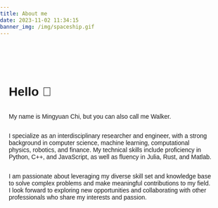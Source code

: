 ```yaml
---
title: About me
date: 2023-11-02 11:34:15
banner_img: /img/spaceship.gif
---
```


<style>
  body, html {
    margin: 0;
    padding: 0;
    font-family: Arial, sans-serif;
  }
  .content {
    position: relative;
    padding: 20px;
    max-width: 600px;
    margin: 50px auto;
    display:flex;
    flex-direction: column;
  }
  .content .where{
    display:flex;
    flex-direction:row;
    align-items:center
  }
  .content .where em{
    padding-left:0.3cm;
    opacity:0.5;
  }
  .timeline {
    position: relative;
    max-width: 900px;
    margin: 50px auto;
    padding: 50px 0;
  }
  .timeline-item {
    opacity: 0;
    padding: 20px;
    border-bottom: 1px solid #e1e1e1;
    position: relative;
    transform: translateX(-100%);
    transition: all .3s ease-in-out;
  }
  .timeline-item.right {
    transform: translateX(100%);
  }
  .timeline-item.visible {
    opacity: 1;
    transform: translateX(0);
    transition: opacity 0.6s, transform 0.6s;
  }
  .date {
    font-size: 0.8em;
    color: #999;
  }
</style>

  <div class="content">
    <h1>Hello &#x1F917</h1>
    <p>My name is Mingyuan Chi, but you can also call me Walker.</p>
    <p>I specialize as an interdisciplinary researcher and engineer, with a strong background in computer science, machine learning, computational physics, robotics, and finance. My technical skills include proficiency in Python, C++, and JavaScript, as well as fluency in Julia, Rust, and Matlab.</p>
    <p>I am passionate about leveraging my diverse skill set and knowledge base to solve complex problems and make meaningful contributions to my field. I look forward to exploring new opportunities and collaborating with other professionals who share my interests and passion.</p>
  </div>
  <div class="timeline">
    <div class="timeline-item" id="item1">
      <div class="date">September 2022 - present</div>
      <div class="content">
        <div class="where"><h2>ETH-Zürich</h2><em>Eidgenössische Technische Hochschule Zürich</em></div>
        <div class="role">Msc of Computational Science Engineering</div>
        <p>During my time at ETH Zurich, I had the opportunity to broaden my academic horizons and gain a wealth of knowledge in interdisciplinary fields, including physics, robotics, mathematics, and finance.</p>
      </div>
    </div>
    <div class="timeline-item right" id="item2">
      <div class="date">October 2021 - June 2022</div>
      <div class="content">
        <div class="where"><h2>RWTH</h2><em>Rheinisch-Westfälische Technische Hochschule Aachen</em></div>
        <div class="role">Exchange of Informatik</div>
        <p>This is my first experience living abroad, and admittedly, I have felt a bit overwhelmed at times. Despite the challenges, I've immersed myself in self-learning and actively sought out ways to assist others. These efforts have not only helped me regain my happiness but also allowed me to grow and adapt to my new environment.</p>
      </div>
    </div>
    <div class="timeline-item right" id="item3">
      <div class="date">July 2021 - August 2021</div>
      <div class="content">
        <div class="where"><h2>Tencent</h2></div>
        <div class="role">AI Engineer Internship</div>
        <p>My internship at Tencent was an incredibly enjoyable experience. Even though I was still a student, it was my first time working in a corporate environment. My supervisor was supportive and the food was delicious, despite high housing prices in Shenzhen. In terms of achievements, I significantly improved the performance of the Graph Estimation Algorithm (GEN). I managed to increase the processing speed by approximately 15 times and reduced the memory overhead to one-thousandth of its original size.</p>
      </div>
    </div>
    <div class="timeline-item right" id="item3">
      <div class="date">May 2021 - August 2021</div>
      <div class="content">
        <div class="where"><h2>Université de Montréal</h2></div>
        <div class="role">Mitacs Program</div>
        <p>Due to the COVID-19 pandemic, the research program was conducted online. Nonetheless, I successfully developed a self-supervised clustering algorithm to analyze electrical signals from Oxford Nanopore Technology, with the aim of determining the source of complementary DNA (cDNA).</p>
      </div>
    </div>
    <div class="timeline-item right" id="item4">
      <div class="date">September 2018 - June 2022</div>
      <div class="content">
        <div class="where"><h2>HUST</h2><em>Huazhong University of Science and Technology</em></div>
        <div class="role">Bacher of Computer Science and Technology(Grades: 90.6/100, top 8%)</div>
        <p>I graduated with the highest honors from Huazhong University of Science and Technology (HUST), where I solidified my mastery of computer science. My time at HUST was greatly enriched by the supportive and knowledgeable professors who played a crucial role in my academic journey.</p>
      </div>
    </div>
    <!-- Additional timeline items go here -->
  </div>

  <script>
    const items = document.querySelectorAll('.timeline-item');
    const observer = new IntersectionObserver((entries) => {
      entries.forEach(entry => {
        if (entry.isIntersecting) {
          entry.target.classList.add('visible');
        }
      });
    });

    items.forEach(item => {
      observer.observe(item);
    });
  </script>

